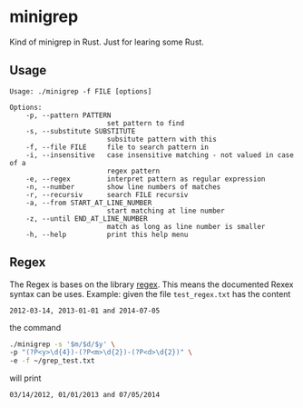 # minigrep
Kind of minigrep in Rust. Just for learing some Rust.

## Usage

```
Usage: ./minigrep -f FILE [options]

Options:
    -p, --pattern PATTERN
                        set pattern to find
    -s, --substitute SUBSTITUTE
                        subsitute pattern with this
    -f, --file FILE     file to search pattern in
    -i, --insensitive   case insensitive matching - not valued in case of a
                        regex pattern
    -e, --regex         interpret pattern as regular expression
    -n, --number        show line numbers of matches
    -r, --recursiv      search FILE recursiv
    -a, --from START_AT_LINE_NUMBER
                        start matching at line number
    -z, --until END_AT_LINE_NUMBER
                        match as long as line number is smaller
    -h, --help          print this help menu
```
## Regex

The Regex is bases on the library [regex](https://crates.io/crates/regex). This means the documented Rexex syntax can be uses. Example: given the file `test_regex.txt` has the content

```
2012-03-14, 2013-01-01 and 2014-07-05
```
the command
```bash
./minigrep -s '$m/$d/$y' \
-p "(?P<y>\d{4})-(?P<m>\d{2})-(?P<d>\d{2})" \
-e -f ~/grep_test.txt 
```
will print
```
03/14/2012, 01/01/2013 and 07/05/2014
```

